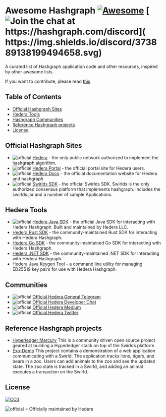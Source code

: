 # Awesome Hashgraph [![Awesome](https://cdn.rawgit.com/sindresorhus/awesome/d7305f38d29fed78fa85652e3a63e154dd8e8829/media/badge.svg)](https://github.com/sindresorhus/awesome) [![Join the chat at https://hashgraph.com/discord](	https://img.shields.io/discord/373889138199494658.svg)](https://hashgraph.com/discord)

A curated list of Hashgraph application code and other resources, inspired by other awesome lists.

If you want to contribute, please read [this](CONTRIBUTING.md).

## Table of Contents

- [Official Hashgraph Sites](#official-hashgraph-sites)
- [Hedera Tools](#hedera-tools)
- [Hashgraph Communities](#communities)
- [Reference Hashgraph projects](#reference-hashgraph-projects)
- [License](#license)

## Official Hashgraph Sites

* ![official](https://i.imgur.com/y8jwGLa.png) [Hedera](https://hedera.com) - the only public network authorized to implement the hashgraph algorithm.
* ![official](https://i.imgur.com/y8jwGLa.png) [Hedera Portal](https://portal.hedera.com) - the official portal site for Hedera users.
* ![official](https://i.imgur.com/y8jwGLa.png) [Hedera Docs](https://docs.hedera.com/) - the official documentation website for Hedera and hashgraph.
* ![official](https://i.imgur.com/y8jwGLa.png) [Swirlds SDK](http://www.swirlds.com/download/) - the official Swirlds SDK. Swirlds is the only authorized consensus platform that implements hashgraph. Includes the swirlds.jar and a number of sample Applications.

## Hedera Tools

* ![official](https://i.imgur.com/y8jwGLa.png) [Hedera Java SDK](https://github.com/hashgraph/hedera-sdk-java) - the official Java SDK for interacting with Hedera Hashgraph. Built and maintained by Hedera LLC.
* [Hedera Rust SDK](https://github.com/launchbadge/hedera-sdk-rust) - the community-maintained Rust SDK for interacting with Hedera Hashgraph.
* [Hedera Go SDK](https://github.com/launchbadge/hedera-sdk-go) - the community-maintained Go SDK for interacting with Hedera Hashgraph.
* [Hedera .NET SDK](https://github.com/bugbytesinc/Hashgraph) - the community-maintained .NET SDK for interacting with Hedera Hashgraph.
* [Hedera Java Keygen Tool](https://github.com/hashgraph/hedera-keygen-java) - a command line utility for managing ED25519 key pairs for use with Hedera Hashgraph.

## Communities

* ![official](https://i.imgur.com/y8jwGLa.png) [Official Hedera General Telegram](https://t.me/hashgraph)
* ![official](https://i.imgur.com/y8jwGLa.png) [Official Hedera Developer Chat](https://hedera.com/discord)
* ![official](https://i.imgur.com/y8jwGLa.png) [Official Hedera Medium](https://medium.com/hashgraph)
* ![official](https://i.imgur.com/y8jwGLa.png) [Official Hedera Twitter](https://twitter.com/hashgraph)

## Reference Hashgraph projects

* [Hyperledger Mercury](https://github.com/hashgraph/hyperledger-mercury) This is a community driven open source project geared at building a Hyperledger stack on top of the Swirlds platform.
* [Exo-Demo](https://github.com/craigdrabiktxmq/exo-demo) This project contains a demonstration of a web application communicating with a Swirld. The application tracks lions, tigers, and bears in a zoo. Users can add animals to the zoo and see the updated state. The zoo state is tracked in a Swirld, and adding an animal executes a transaction on the Swirld.

## License

[![CC0](http://i.creativecommons.org/p/zero/1.0/88x31.png)](http://creativecommons.org/publicdomain/zero/1.0/)

![official](https://i.imgur.com/y8jwGLa.png) = Officially maintained by Hedera
